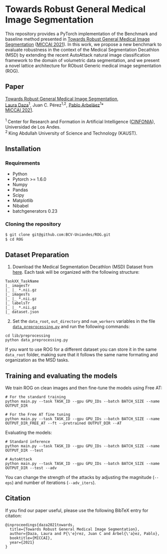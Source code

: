 # Towards Robust General Medical Image Segmentation
This repository provides a PyTorch implementation of the Benchmark and baseline method presented in [Towards Robust General Medical Image Segmentation](https://arxiv.org/abs/2107.04263) ([MICCAI 2021](https://miccai2021.org/en/)). In this work, we propose a new benchmark to evaluate robustness in the context of the Medical Segmentation Decathlon (MSD) by extending the recent AutoAttack natural image classification framework to the domain of volumetric data segmentation, and we present a novel lattice architecture for RObust Generic medical image segmentation (ROG).

## Paper

[Towards Robust General Medical Image Segmentation](https://arxiv.org/abs/2107.04263),<br/>
[Laura Daza](https://lauradaza.github.io/Laura_Daza/)<sup>1</sup>, Juan C. Pérez<sup>1,2</sup>, [Pablo Arbeláez](https://scholar.google.com.co/citations?user=k0nZO90AAAAJ&hl=en)<sup>1</sup>*<br/>
[MICCAI 2021](https://miccai2021.org/en/).<br><br>
<sup>1 </sup> Center for Research and Formation in Artificial Intelligence ([CINFONIA](https://cinfonia.uniandes.edu.co/)), Universidad de Los Andes. <br/>
<sup>2 </sup>King Abdullah University of Science and Technology (KAUST).<br/>

## Installation

### Requirements

- Python
- Pytorch >= 1.6.0
- Numpy
- Pandas 
- Scipy
- Matplotlib
- Nibabel
- batchgenerators 0.23

### Cloning the repository

```bash
$ git clone git@github.com:BCV-Uniandes/ROG.git
$ cd ROG
```

## Dataset Preparation

1. Download the Medical Segmentation Decathlon (MSD) Dataset from [here](http://medicaldecathlon.com/). Each task will be organized with the following structure:

```
TaskXX_TaskName
|_ imagesTr
|_ |_ *.nii.gz
|_ imagesTs
|_ |_ *.nii.gz
|_ labelsTr
|_ |_ *.nii.gz
|_ dataset.json
```

2. Set the `data_root`, `out_directory` and `num_workers` variables in the file [`data_preprocessing.py`](https://github.com/BCV-Uniandes/ROG/blob/main/libs/preprocessing/data_preprocessing.py) and run the following commands:

```
cd lib/preprocessing
python data_preprocessing.py
```

If you want to use ROG for a different dataset you can store it in the same `data_root` folder, making sure that it follows the same name formating and organization as the MSD tasks.

## Training and evaluating the models

We train ROG on clean images and then fine-tune the models using Free AT:

```
# For the standard training
python main.py --task TASK_ID --gpu GPU_IDs --batch BATCH_SIZE --name OUTPUT_DIR

# For the Free AT fine tuning
python main.py --task TASK_ID --gpu GPU_IDs --batch BATCH_SIZE --name OUTPUT_DIR_FREE_AT --ft --pretrained OUTPUT_DIR --AT
```

Evaluating the models:

```
# Standard inference
python main.py --task TASK_ID --gpu GPU_IDs --batch BATCH_SIZE --name OUTPUT_DIR --test

# AutoAttack
python main.py --task TASK_ID --gpu GPU_IDs --batch BATCH_SIZE --name OUTPUT_DIR --test --adv
```

You can change the strength of the attacks by adjusting the magnitude (`--eps`) and number of iterations (`--adv_iters`).

## Citation

If you find our paper useful, please use the following BibTeX entry for citation:

```
@inproceedings{daza2021towards,
  title={Towards Robust General Medical Image Segmentation},
  author={Daza, Laura and P{\'e}rez, Juan C and Arbel{\'a}ez, Pablo},
  booktitle={MICCAI},
  year={2021}
}
```
